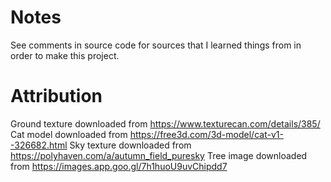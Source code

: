 # Notes
See comments in source code for sources that I learned things from in order to make this project.

# Attribution
Ground texture downloaded from https://www.texturecan.com/details/385/
Cat model downloaded from https://free3d.com/3d-model/cat-v1--326682.html
Sky texture downloaded from https://polyhaven.com/a/autumn_field_puresky
Tree image downloaded from https://images.app.goo.gl/7h1huoU9uvChipdd7